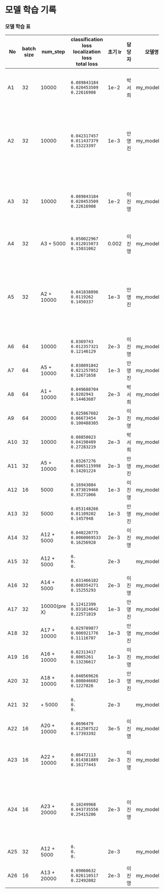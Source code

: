 # 모델 학습 기록


### 모델 학습 표
|No|batch size|num_step|classification loss<br>localization loss<br>total loss|초기 lr|담당자|모델명|성능|학습데이터|날짜|
|--|----------|--------|----------------------------------------------|--------|---------|------|----|----------|--|
|A1|32|10000|```0.089843184```<br>```0.020453509```<br>```0.22616908```|1e-2|박서희|my_model_1|8000 대 부터 <br>학습 시간 100단위로 느려짐|전체 + 인터넷|09.27|
|A2|32|10000|```0.042317457```<br>```0.011437379```<br>```0.15223397```|1e-3|안영진|my_model_1|3하늘보리, 2진로, 비타500 펭수,<br> 웰치스 포도(진열장) 안 잡힘|전체 + 인터넷|09.27|
|A3|32|10000|```0.089843184```<br>```0.020453509```<br>```0.22616908```|1e-2|이진영|my_model_1|박카스, 하이트, 진로, 마운틴듀 안잡힘<br> 나머지는 잘 잡힘|전체 + 인터넷|09.27|
|A4|32|A3 + 5000|```0.050022967```<br>```0.012015073```<br>```0.15031062```|0.002|이진영|my_model_2|사진에서 음료수가 클수록 잘 잡힘|전체 + 인터넷|09.27|
|A5|32|A2 + 10000|```0.041838896```<br>```0.0119262```<br>```0.1450337```|1e-3|안영진|my_model_2|3하늘보리 1개, 2진로 2개<br>비타500 펭수 O<br>웰치스 포도(진열), 비락식혜(진열) 안 잡힘|전체 + 인터넷<br>300x300|09.27|
|A6|64|10000|```0.0369743```<br>```0.012357321```<br>```0.12146129```|2e-3|이진영|my_model_3|매우 안좋음|전체 + 인터넷<br>100*100|09.28|
|A7|64|A5 + 10000|```0.038091842```<br>```0.021257052```<br>```0.12671658```|1e-3|안영진|my_model_3|75% 이상 38/77|전체 + 인터넷<br>100x100|09.28|
|A8|64|A1 + 10000|```0.049688704```<br>```0.0202943```<br>```0.14463687```|2e-3|박서희|my_model_3|50% 확률|전체 + 인터넷<br>100*100|09.28|
|A9|64|20000|```0.025867682```<br>```0.06673454```<br>```0.100488305```|2e-3|이진영|my_model_4|매우 안좋음|전체 + 인터넷<br>200*200|09.28|
|A10|32|10000|```0.08858023```<br>```0.04198489```<br>```0.27283219```|2e-3|박서희|my_model_4|좋지 않음|전체 + 인터넷<br>300*300|09.28|
|A11|32|A5 + 10000|```0.03267276```<br>```0.0065115998```<br>```0.14201224```|2e-3|안영진|my_model_4|75% 이상 70/77|전체 + 인터넷<br>100x100|09.28|
|A12|16|5000|```0.16943084```<br>```0.073819466```<br>```0.35271066```|1e-3|이진영|my_model_5|애매함|전체 + 인터넷<br>400*400|09.28|
|A13|32|5000|```0.053148266```<br>```0.01109202```<br>```0.1457948```|1e-3|안영진|my_model_5|75%이상 47/77|전체 + 인터넷<br>320x320|09.28|
|A14|32|A12 + 5000|```0.040220775```<br>```0.0060069533```<br>```0.16256928```|2e-3|이진영|my_model_6|대부분 정확도까지 잘 나옴|전체 + 인터넷<br>300*300|09.28|
|A15|32|A12 + 5000|```0.```<br>```0.```<br>```0.```|2e-3||my_model_6|대부분 정확도까지 잘 나옴|전체 + 인터넷<br>300*300|09.29|
|A16|32|A14 + 5000|```0.031466182```<br>```0.008354271```<br>```0.15255293```|2e-3|이진영|my_model_7|나름 괜찮지만.. 아쉬움|전체 + 인터넷<br>300*300|09.29|
|A17|32|10000(pre X)|```0.12412399```<br>```0.031814642```<br>```0.22571819```|1e-3|안영진|my_model_6|75% 64/77|전체 + 인터넷<br>300*300|09.29|
|A18|32|A17 + 10000|```0.029709877```<br>```0.006921776```<br>```0.11116707```|1e-3|안영진|my_model_7|75% 70/77|전체 + 인터넷<br>320*320|09.29|
|A19|16|A16 + 10000|```0.02313417```<br>```0.0065261```<br>```0.13236617```|1e-3|이진영|my_model_8|괜찮음|전체 + 인터넷<br>300*300|09.29|
|A20|32|A18 + 10000|```0.040569626```<br>```0.008046682```<br>```0.1227826```|1e-3|안영진|my_model_8|75% 71/77|전체 + 인터넷<br>320*320|09.29|
|A21|32| + 5000|```0.```<br>```0.```<br>```0.```|2e-3||my_model_6|대부분 정확도까지 잘 나옴|전체 + 인터넷<br>300*300|09.29|
|A22|16|A20 + 10000|```0.0696479```<br>```0.012507522```<br>```0.17393392```|3e-5|이진영|my_model_9|A20보다 정확도가 더 올라감|전체 + 인터넷<br>300*300|09.29|
|A23|16|A22 + 10000|```0.06472113```<br>```0.014381889```<br>```0.16177443```|2e-3|이진영|my_model_10|A21보다 정확도가 더 올라감<br>깃허브 모델 9번|전체 + 인터넷<br>300*300|09.29|
|A24|16|A23 + 20000|```0.10249968```<br>```0.043735556```<br>```0.25415206```|2e-3|이진영|my_model_11|이미지 리사이저는 건드리지 말자............<br>라는 교훈을 다시 한번 얻음|전체 + 인터넷<br>100*100|09.29|
|A25|32|A12 + 5000|```0.```<br>```0.```<br>```0.```|2e-3||my_model_6|대부분 정확도까지 잘 나옴|전체 + 인터넷<br>300*300|09.29|
|A26|16|A13 + 20000|```0.09060632```<br>```0.026110517```<br>```0.22492082```|2e-3|이진영|my_model_12|오히려 A23보다 떨어짐|전체 + 인터넷<br>300*300|09.29|

